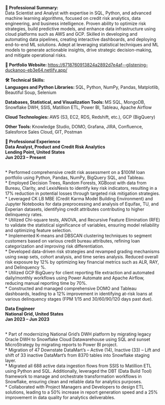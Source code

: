 <b>  💼 Professional Summary: </b> 
<br> Data Scientist and Analyst with expertise in SQL, Python, and advanced machine learning algorithms, focused on credit risk analytics, data engineering, and business intelligence. Proven ability to optimize risk strategies, build predictive models, and enhance data infrastructure using cloud platforms such as AWS and GCP. Skilled in developing and automating data pipelines, creating interactive dashboards, and deploying end-to-end ML solutions. Adept at leveraging statistical techniques and ML models to generate actionable insights, drive strategic decision-making, and mitigate operational risks.

<b>  💼 Portfolio Website: </b> 
https://6718760913824a2892d7e4af--glistening-duckanoo-eb3e64.netlify.app/

<b> 🛠 Technical Skills: </b>
<br> <b> Languages and Python Libraries: </b>
SQL, Python, NumPy, Pandas, Matplotlib, Beautiful Soup, Selenium

<b> Databases, Statistical, and Visualization Tools: </b> 
MS SQL, MongoDB, Snowflake DWH, SSIS, Matillion ETL, Power BI, Tableau, Apache Airflow

<b> Cloud Technologies: </b> 
AWS (S3, EC2, RDS, Redshift, etc.), GCP (BigQuery)

<b> Other Tools: </b> 
Knowledge Studio, DOMO, Grafana, JIRA, Confluence, Salesforce Sales Cloud, GIT, Postman

<b> 💼 Professional Experience </b> 
<br> <b> Data Analyst, Product and Credit Risk Analytics </b> 
<br> <b> Lending Point, United States </b>
<br> <b> Jun 2023 – Present </b> 

<br> * Performed comprehensive credit risk assessment on a $100M loan portfolio using Python, Pandas, NumPy, BigQuery SQL, and Tableau.
<br> * Employed Decision Trees, Random Forests, XGBoost with data from Bureau, Clarity, and LexisNexis to identify key risk indicators, resulting in a 17% reduction in potential losses through targeted risk mitigation strategies.
<br> * Leveraged CK LB MBE (Credit Karma Model Building Environment) and Jupyter Notebooks for data preprocessing and analysis of Equifax, TU, and Experian datasets, identifying credit attributes contributing to higher delinquency rates.
<br> * Utilized Chi-square tests, ANOVA, and Recursive Feature Elimination (RFE) to validate the statistical significance of variables, ensuring model reliability and optimizing feature selection.
<br> * Implemented K-means and DBSCAN clustering techniques to segment customers based on various credit bureau attributes, refining loan categorization and improving risk differentiation.
<br> * Developed data-driven risk strategies and revamped grading mechanisms using swap sets, cohort analysis, and time series analysis. Reduced overall risk exposure by 12% by optimizing key financial metrics such as ALR, RAY, and Delinquency %.
<br> * Utilized GCP BigQuery for client reporting file extraction and automated daily/monthly workflows using Power Automate and Apache Airflow, reducing manual reporting time by 70%.
<br> * Constructed and managed comprehensive DOMO and Tableau dashboards, leading to a 12% improvement in identifying at-risk loans at various delinquency stages (FPM 1/15 and 30/60/90/120 days past due).

<b> Data Engineer </b> 
<br> <b> National Grid, United States </b> 
<br> <b> Jan 2023 – Jun 2023 </b> 

<br> * Part of modernizing National Grid’s DWH platform by migrating legacy Oracle DWH to Snowflake Cloud Datawarehouse using SQL and sunset MicroStrategy by migrating reports to Power BI project.
<br> * Migration of 47 Downstate DataMart’s – Active (14), Inactive (33) – Lift and shift of 33 inactive DataMart’s from 8370 tables into Snowflake staging layer.
<br> * Migrated all 688 active data ingestion flows from SSIS to Matillion ETL using Python and SQL. Additionally, leveraged the DBT (Data Build Tool) framework to manage and orchestrate transformation workflows in Snowflake, ensuring clean and reliable data for analytics purposes.
<br> * Collaborated with Project Managers and Developers to design ETL solutions, leading to a 50% increase in report generation speed and a 25% improvement in data quality for analytics deliverables.
